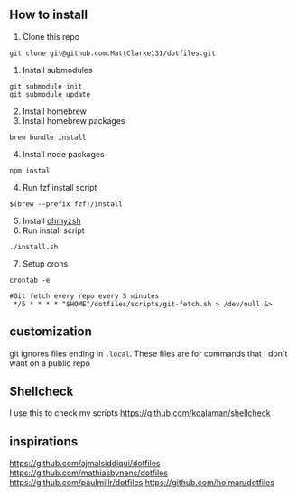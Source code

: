 ## How to install
1. Clone this repo
```console
git clone git@github.com:MattClarke131/dotfiles.git

```
1. Install submodules
```console
git submodule init
git submodule update
```
2. Install homebrew
3. Install homebrew packages
```console
brew bundle install
```
4. Install node packages
```console
npm instal
```
4. Run fzf install script
```console
$(brew --prefix fzf)/install
```
5. Install [ohmyzsh](https://ohmyz.sh/)
6. Run install script
```console
./install.sh
```
7. Setup crons
```console
crontab -e
```
```crontab
#Git fetch every repo every 5 minutes
 */5 * * * * "$HOME"/dotfiles/scripts/git-fetch.sh > /dev/null &>
```

## customization
git ignores files ending in `.local`. These files are for commands that I don't want on a public repo

## Shellcheck
I use this to check my scripts
https://github.com/koalaman/shellcheck

## inspirations
https://github.com/ajmalsiddiqui/dotfiles
https://github.com/mathiasbynens/dotfiles
https://github.com/paulmillr/dotfiles
https://github.com/holman/dotfiles
